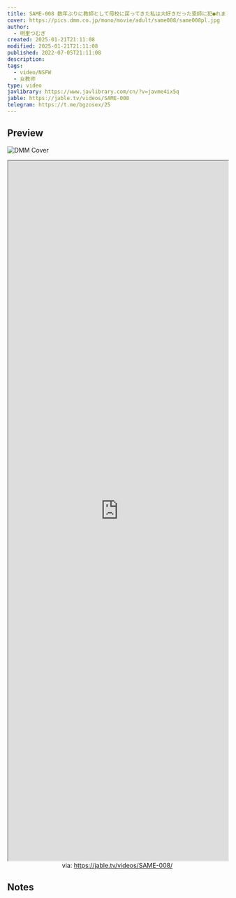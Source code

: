 ```yaml
---
title: SAME-008 数年ぶりに教師として母校に戻ってきた私は大好きだった恩師に犯●れました。 明里つむぎ
cover: https://pics.dmm.co.jp/mono/movie/adult/same008/same008pl.jpg
author:
  - 明里つむぎ
created: 2025-01-21T21:11:08
modified: 2025-01-21T21:11:08
published: 2022-07-05T21:11:08
description: 
tags:
  - video/NSFW
  - 女教师
type: video
javlibrary: https://www.javlibrary.com/cn/?v=javme4ix5q
jable: https://jable.tv/videos/SAME-008
telegram: https://t.me/bgzosex/25
---
```

## Preview

![DMM Cover](https://pics.dmm.co.jp/mono/movie/adult/same008/same008pl.jpg)

<iframe src='https://jable.tv/videos/SAME-008/' style='height:40vh;width:100%' class='iframe-radius' allow='fullscreen'></iframe>
<center>via: <a href='https://jable.tv/videos/SAME-008/' target='_blank' class='external-link'>https://jable.tv/videos/SAME-008/</a></center>


## Notes

